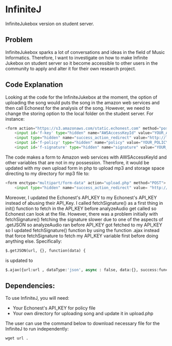 # InfiniteJ
InfiniteJukebox version on student server.

## Problem
InfiniteJukebox sparks a lot of conversations and ideas in the field of Music Informatics. Therefore, I want to investigate on how to make Infinite Jukebox on student server so it become accessible to other users in the community to apply and alter it for their own research project.

## Code Explanation
Looking at the code for the InfiniteJukebox at the moment, the option of uploading the song would puts the song in the amazon web services and then call Echonest for the analysis of the song. However, we need to change the storing option to the local folder on the student server. 
For instance: 
```python
<form action="https://s3.amazonaws.com/static.echonest.com" method="post" enctype="multipart/form-data">
	<input id='f-key' type="hidden" name="AWSAccessKeyId" value="YOUR_AWS_ACCESS_KEY">
	<input type="hidden" name="success_action_redirect" value="http://labs.echonest.com/Uploader/index.html">
	<input id='f-policy' type="hidden" name="policy" value="YOUR_POLICY_DOCUMENT_BASE64_ENCODED">
	<input id='f-signature' type="hidden" name="signature" value="YOUR_CALCULATED_SIGNATURE"> 
```
The code makes a form to Amazon web services with AWSAccessKeyId and other variables that are not in my possession. Therefore, it would be updated with my own upload form in php to upload mp3 and storage space directing to my directory for mp3 file to:
```python
<form enctype="multipart/form-data" action="upload.php" method="POST">
	<input type="hidden" name="success_action_redirect" value= "http://student.cs.appstate.edu/~tuhq/infiniteJ/index.html">
```
Moreover, I updated the Echonest's API_KEY to my Echonest's API_KEY instead of abusing their API_Key. 
I called fetchSignature() as a first thing in init() function to fetch in the API_KEY before analyzeAudio get called so Echonest can look at the file. However, there was a problem initially with fetchSignature() fetching the signature slower due to one of the aspects of .getJSON so analyzeAudio ran before API_KEY got fetched to my API_KEY so I updated fetchSignature() function by using the function .ajax instead that force fetchSignature to fetch my API_KEY variable first before doing anything else.
Specifically:
```python
$.getJSON(url, {}, function(data) {
```
is updated to
```python
$.ajax({url:url , dataType:'json', async : false, data:{}, success:function(data)
```

## Dependencies:
To use InfiniteJ, you will need:
- Your Echonest's API_KEY for policy file
- Your own directory for uploading song and update it in upload.php

The user can use the command below to download necessary file for the InfiniteJ to run independently:
```python
wget url . 
```

